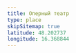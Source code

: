 ```yaml
---
title: Оперный театр
type: place
skipSitemap: true
latitude: 48.202737
longitude: 16.368844
---
```

